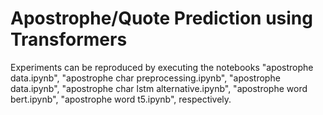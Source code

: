 # Apostrophe/Quote Prediction using Transformers

Experiments can be reproduced by executing the notebooks "apostrophe data.ipynb", "apostrophe char preprocessing.ipynb", "apostrophe data.ipynb", "apostrophe char lstm alternative.ipynb", "apostrophe word bert.ipynb", "apostrophe word t5.ipynb", respectively.
